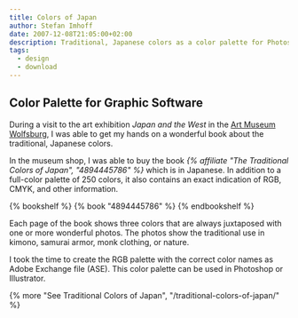 ```yaml
---
title: Colors of Japan
author: Stefan Imhoff
date: 2007-12-08T21:05:00+02:00
description: Traditional, Japanese colors as a color palette for Photoshop and Illustrator to download (FREE).
tags:
  - design
  - download
---
```


## Color Palette for Graphic Software

During a visit to the art exhibition _Japan and the West_ in the [Art Museum Wolfsburg](https://www.kunstmuseum-wolfsburg.de/), I was able to get my hands on a wonderful book about the traditional, Japanese colors.

In the museum shop, I was able to buy the book _{% affiliate "The Traditional Colors of Japan", "4894445786" %}_ which is in Japanese. In addition to a full-color palette of 250 colors, it also contains an exact indication of RGB, CMYK, and other information.

{% bookshelf %}
{% book "4894445786" %}
{% endbookshelf %}

Each page of the book shows three colors that are always juxtaposed with one or more wonderful photos. The photos show the traditional use in kimono, samurai armor, monk clothing, or nature.

I took the time to create the RGB palette with the correct color names as Adobe Exchange file (ASE). This color palette can be used in Photoshop or Illustrator.

{% more "See Traditional Colors of Japan", "/traditional-colors-of-japan/" %}
